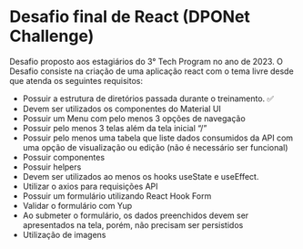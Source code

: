 # Desafio final de React (DPONet Challenge)

Desafio proposto aos estagiários do 3° Tech Program no ano de 2023. O Desafio consiste na criação de uma aplicação react com o tema livre desde que atenda os seguintes requisitos:

- Possuir a estrutura de diretórios passada durante o treinamento. :white_check_mark:
- Devem ser utilizados os componentes do Material UI
- Possuir um Menu com pelo menos 3 opções de navegação
- Possuir pelo menos 3 telas além da tela inicial “/”
- Possuir pelo menos uma tabela que liste dados consumidos da API com uma opção de visualização ou edição (não é necessário ser funcional)
- Possuir componentes
- Possuir helpers
- Devem ser utilizados ao menos os hooks useState e useEffect.
- Utilizar o axios para requisições API
- Possuir um formulário utilizando React Hook Form
- Validar o formulário com Yup
- Ao submeter o formulário, os dados preenchidos devem ser apresentados na tela, porém, não precisam ser persistidos
- Utilização de imagens
